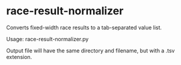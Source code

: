 # race-result-normalizer
Converts fixed-width race results to a tab-separated value list.

Usage: race-result-normalizer.py <filename>

Output file will have the same directory and filename, but with a .tsv extension.
